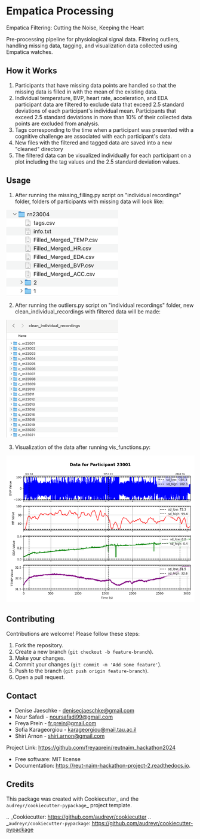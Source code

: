 Empatica Processing
=============================
Empatica Filtering: Cutting the Noise, Keeping the Heart

Pre-processing pipeline for physiological signal data. Filtering outliers, handling missing data, tagging, and visualization data collected using Empatica watches.


## How it Works

1. Participants that have missing data points are handled so that the missing data is filled in with the mean of the existing data.
2. Individual temperature, BVP, heart rate, acceleration, and EDA participant data are filtered to exclude data that exceed 2.5 standard deviations of each participant's individual mean. Participants that exceed 2.5 standard deviations in more than 10% of their collected data points are excluded from analysis.
3. Tags corresponding to the time when a participant was presented with a cognitive challenge are associated with each participant's data.
4. New files with the filtered and tagged data are saved into a new "cleaned" directory
5. The filtered data can be visualized individually for each participant on a plot including the tag values and the 2.5 standard deviation values.


## Usage

1. After running the missing_filling.py script on "individual recordings" folder, folders of participants with missing data will look like:

<img src="src/empatica_processing/Static/missing_data_folder.png" width="300"/>

2. After running the outliers.py script on "individual recordings" folder, new clean_individual_recordings with filtered data will be made:

<img src="src/empatica_processing/Static/clean_individual_folder.png" width="300"/>

3. Visualization of the data after running vis_functions.py:

<img src="src/empatica_processing/Static/example_figure_rn23001.png" width="600"/>



## Contributing
Contributions are welcome! Please follow these steps:
1. Fork the repository.
2. Create a new branch (`git checkout -b feature-branch`).
3. Make your changes.
4. Commit your changes (`git commit -m 'Add some feature'`).
5. Push to the branch (`git push origin feature-branch`).
6. Open a pull request.


## Contact


- Denise Jaeschke - denisecjaeschke@gmail.com
- Nour Safadi - noursafadi99@gmail.com
- Freya Prein - fr.prein@gmail.com
- Sofia Karageorgiou - karageorgiou@mail.tau.ac.il
- Shiri Arnon - shiri.arnon@gmail.com

Project Link: https://github.com/freyaprein/reutnaim_hackathon2024


* Free software: MIT license
* Documentation: https://reut-naim-hackathon-project-2.readthedocs.io.


Credits
-------

This package was created with Cookiecutter_ and the `audreyr/cookiecutter-pypackage`_ project template.

.. _Cookiecutter: https://github.com/audreyr/cookiecutter
.. _`audreyr/cookiecutter-pypackage`: https://github.com/audreyr/cookiecutter-pypackage
